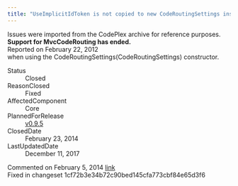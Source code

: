 ```yaml
---
title: "UseImplicitIdToken is not copied to new CodeRoutingSettings instance #746"
---
```

<div class="note">
   Issues were imported from the CodePlex archive for reference purposes. <b>Support for MvcCodeRouting has ended.</b></div>
<div class="issue-report">
   <div class="issue-header">Reported on 
      <time datetime="2012-02-22T19:01:18.947-08:00" title="2012-02-22T19:01:18.947-08:00">February 22, 2012</time>
   </div>
   <div class="issue-message" markdown="1">when using the CodeRoutingSettings(CodeRoutingSettings) constructor.
      
   </div>
   <div class="issue-footer">
      <dl>
         <dt>Status</dt>
         <dd>Closed</dd>
         <dt>ReasonClosed</dt>
         <dd>Fixed</dd>
         <dt>AffectedComponent</dt>
         <dd>Core</dd>
         <dt>PlannedForRelease</dt>
         <dd><a href="https://github.com/maxtoroq/MvcCodeRouting/releases/tag/v0.9.5">v0.9.5</a></dd>
         <dt>ClosedDate</dt>
         <dd>
            <time datetime="2014-02-23T19:03:37.993-08:00" title="2014-02-23T19:03:37.993-08:00">February 23, 2014</time>
         </dd>
         <dt>LastUpdatedDate</dt>
         <dd>
            <time datetime="2017-12-11T02:15:56.247-08:00" title="2017-12-11T02:15:56.247-08:00">December 11, 2017</time>
         </dd>
      </dl>
   </div>
</div>
<div id="post132731" class="issue-comment">
   <div class="issue-header">Commented on 
      <time datetime="2014-02-05T11:42:29.807-08:00" title="2014-02-05T11:42:29.807-08:00">February 5, 2014</time> <a href="#post132731" class="post-link">link</a></div>
   <div class="issue-message" markdown="1">Fixed in changeset 1cf72b3e34b72c90bed145cfa773cbf84e65d3f6
      
   </div>
</div>
